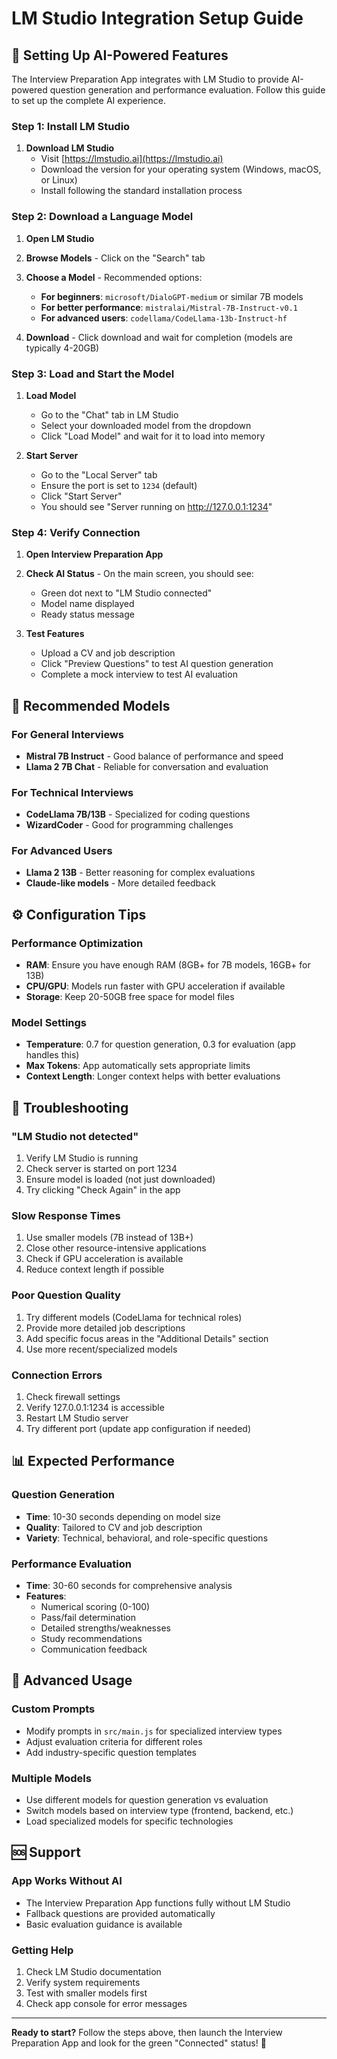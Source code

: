 # LM Studio Integration Setup Guide

## 🤖 Setting Up AI-Powered Features

The Interview Preparation App integrates with LM Studio to provide AI-powered question generation and performance evaluation. Follow this guide to set up the complete AI experience.

### Step 1: Install LM Studio

1. **Download LM Studio**
   - Visit [https://lmstudio.ai](https://lmstudio.ai)
   - Download the version for your operating system (Windows, macOS, or Linux)
   - Install following the standard installation process

### Step 2: Download a Language Model

1. **Open LM Studio**
2. **Browse Models** - Click on the "Search" tab
3. **Choose a Model** - Recommended options:
   - **For beginners**: `microsoft/DialoGPT-medium` or similar 7B models
   - **For better performance**: `mistralai/Mistral-7B-Instruct-v0.1` 
   - **For advanced users**: `codellama/CodeLlama-13b-Instruct-hf`
   
4. **Download** - Click download and wait for completion (models are typically 4-20GB)

### Step 3: Load and Start the Model

1. **Load Model**
   - Go to the "Chat" tab in LM Studio
   - Select your downloaded model from the dropdown
   - Click "Load Model" and wait for it to load into memory

2. **Start Server**
   - Go to the "Local Server" tab
   - Ensure the port is set to `1234` (default)
   - Click "Start Server"
   - You should see "Server running on http://127.0.0.1:1234"

### Step 4: Verify Connection

1. **Open Interview Preparation App**
2. **Check AI Status** - On the main screen, you should see:
   - Green dot next to "LM Studio connected"
   - Model name displayed
   - Ready status message

3. **Test Features**
   - Upload a CV and job description
   - Click "Preview Questions" to test AI question generation
   - Complete a mock interview to test AI evaluation

## 🎯 Recommended Models

### For General Interviews
- **Mistral 7B Instruct** - Good balance of performance and speed
- **Llama 2 7B Chat** - Reliable for conversation and evaluation

### For Technical Interviews
- **CodeLlama 7B/13B** - Specialized for coding questions
- **WizardCoder** - Good for programming challenges

### For Advanced Users
- **Llama 2 13B** - Better reasoning for complex evaluations
- **Claude-like models** - More detailed feedback

## ⚙️ Configuration Tips

### Performance Optimization
- **RAM**: Ensure you have enough RAM (8GB+ for 7B models, 16GB+ for 13B)
- **CPU/GPU**: Models run faster with GPU acceleration if available
- **Storage**: Keep 20-50GB free space for model files

### Model Settings
- **Temperature**: 0.7 for question generation, 0.3 for evaluation (app handles this)
- **Max Tokens**: App automatically sets appropriate limits
- **Context Length**: Longer context helps with better evaluations

## 🔧 Troubleshooting

### "LM Studio not detected"
1. Verify LM Studio is running
2. Check server is started on port 1234
3. Ensure model is loaded (not just downloaded)
4. Try clicking "Check Again" in the app

### Slow Response Times
1. Use smaller models (7B instead of 13B+)
2. Close other resource-intensive applications
3. Check if GPU acceleration is available
4. Reduce context length if possible

### Poor Question Quality
1. Try different models (CodeLlama for technical roles)
2. Provide more detailed job descriptions
3. Add specific focus areas in the "Additional Details" section
4. Use more recent/specialized models

### Connection Errors
1. Check firewall settings
2. Verify 127.0.0.1:1234 is accessible
3. Restart LM Studio server
4. Try different port (update app configuration if needed)

## 📊 Expected Performance

### Question Generation
- **Time**: 10-30 seconds depending on model size
- **Quality**: Tailored to CV and job description
- **Variety**: Technical, behavioral, and role-specific questions

### Performance Evaluation
- **Time**: 30-60 seconds for comprehensive analysis
- **Features**: 
  - Numerical scoring (0-100)
  - Pass/fail determination
  - Detailed strengths/weaknesses
  - Study recommendations
  - Communication feedback

## 🚀 Advanced Usage

### Custom Prompts
- Modify prompts in `src/main.js` for specialized interview types
- Adjust evaluation criteria for different roles
- Add industry-specific question templates

### Multiple Models
- Use different models for question generation vs evaluation
- Switch models based on interview type (frontend, backend, etc.)
- Load specialized models for specific technologies

## 🆘 Support

### App Works Without AI
- The Interview Preparation App functions fully without LM Studio
- Fallback questions are provided automatically
- Basic evaluation guidance is available

### Getting Help
1. Check LM Studio documentation
2. Verify system requirements
3. Test with smaller models first
4. Check app console for error messages

---

**Ready to start?** Follow the steps above, then launch the Interview Preparation App and look for the green "Connected" status! 🎯
